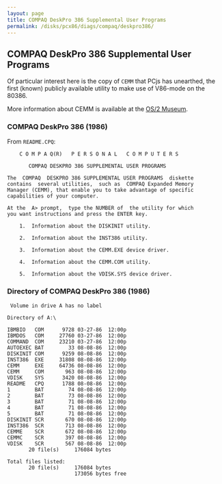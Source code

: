 ```yaml
---
layout: page
title: COMPAQ DeskPro 386 Supplemental User Programs
permalink: /disks/pcx86/diags/compaq/deskpro386/
---
```


COMPAQ DeskPro 386 Supplemental User Programs
---------------------------------------------

Of particular interest here is the copy of `CEMM` that PCjs has unearthed, the first (known) publicly available
utility to make use of V86-mode on the 80386.

More information about CEMM is available at the [OS/2 Museum](http://www.os2museum.com/wp/original-cemm-unearthed/).

### COMPAQ DeskPro 386 (1986)

From `README.CPQ`:

        C O M P A Q(R)   P E R S O N A L   C O M P U T E R S
    
           COMPAQ DESKPRO 386 SUPPLEMENTAL USER PROGRAMS
    
    The  COMPAQ  DESKPRO 386 SUPPLEMENTAL USER PROGRAMS  diskette
    contains  several utilities,  such as  COMPAQ Expanded Memory
    Manager (CEMM), that enable you to take advantage of specific
    capabilities of your computer.
    
    At the  A> prompt,  type the NUMBER of  the utility for which
    you want instructions and press the ENTER key.
    
        1.  Information about the DISKINIT utility.
    
        2.  Information about the INST386 utility.
    
        3.  Information about the CEMM.EXE device driver.
    
        4.  Information about the CEMM.COM utility.
    
        5.  Information about the VDISK.SYS device driver.

### Directory of COMPAQ DeskPro 386 (1986)

	 Volume in drive A has no label

	Directory of A:\

	IBMBIO   COM      9728 03-27-86  12:00p
	IBMDOS   COM     27760 03-27-86  12:00p
	COMMAND  COM     23210 03-27-86  12:00p
	AUTOEXEC BAT        33 08-08-86  12:00p
	DISKINIT COM      9259 08-08-86  12:00p
	INST386  EXE     31808 08-08-86  12:00p
	CEMM     EXE     64736 08-08-86  12:00p
	CEMM     COM       963 08-08-86  12:00p
	VDISK    SYS      3420 08-08-86  12:00p
	README   CPQ      1788 08-08-86  12:00p
	1        BAT        74 08-08-86  12:00p
	2        BAT        73 08-08-86  12:00p
	3        BAT        71 08-08-86  12:00p
	4        BAT        71 08-08-86  12:00p
	5        BAT        71 08-08-86  12:00p
	DISKINIT SCR       670 08-08-86  12:00p
	INST386  SCR       713 08-08-86  12:00p
	CEMME    SCR       672 08-08-86  12:00p
	CEMMC    SCR       397 08-08-86  12:00p
	VDISK    SCR       567 08-08-86  12:00p
	       20 file(s)     176084 bytes

	Total files listed:
	       20 file(s)     176084 bytes
	                      173056 bytes free
